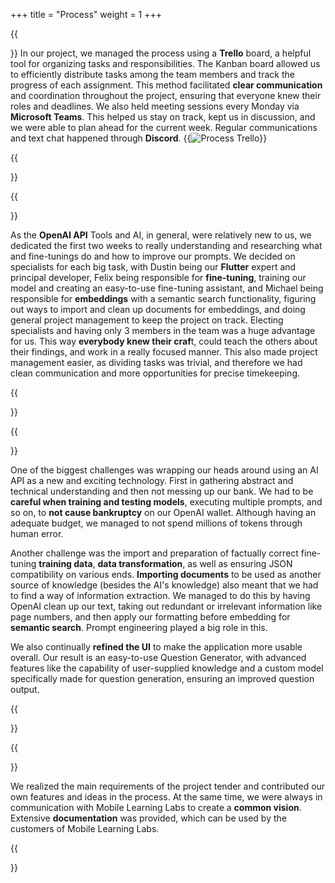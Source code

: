 +++
title = "Process"
weight = 1
+++

{{<section title="📋 Process">}}
In our project, we managed the process using a **Trello** board, a helpful tool for organizing tasks and responsibilities. The Kanban board allowed us to efficiently distribute tasks among the team members and track the progress of each assignment. This method facilitated **clear communication** and coordination throughout the project, ensuring that everyone knew their roles and deadlines. We also held meeting sessions every Monday via **Microsoft Teams**. This helped us stay on track, kept us in discussion, and we were able to plan ahead for the current week. Regular communications and text chat happened through **Discord**.
{{<image src="process_trello.png" alt="Process Trello" caption="Trello board">}}

{{</section>}} 

{{<section title="📅 Project start">}}

As the **OpenAI API** Tools and AI, in general, were relatively new to us, we dedicated the first two weeks to really understanding and researching what  and fine-tunings do and how to improve our prompts. We decided on specialists for each big task, with Dustin being our **Flutter** expert and principal developer, Felix being responsible for **fine-tuning**, training our model and creating an easy-to-use fine-tuning assistant, and Michael being responsible for **embeddings** with a semantic search functionality, figuring out ways to import and clean up documents for embeddings, and doing general project management to keep the project on track. Electing specialists and having only 3 members in the team was a huge advantage for us. This way **everybody knew their craf**t, could teach the others about their findings, and work in a really focused manner. This also made project management easier, as dividing tasks was trivial, and therefore we had clean communication and more opportunities for precise timekeeping.

{{</section>}} 


{{<section title="💢 Challenges">}}

One of the biggest challenges was wrapping our heads around using an AI API as a new and exciting technology. First in gathering abstract and technical understanding and then not messing up our bank. We had to be **careful when training and testing models**, executing multiple prompts, and so on, to **not cause bankruptcy** on our OpenAI wallet. Although having an adequate budget, we managed to not spend millions of tokens through human error. 

Another challenge was the import and preparation of factually correct fine-tuning **training data**, **data transformation**, as well as ensuring JSON compatibility on various ends. **Importing documents** to be used as another source of knowledge (besides the AI's knowledge) also meant that we had to find a way of information extraction. We managed to do this by having OpenAI clean up our text, taking out redundant or irrelevant information like page numbers, and then apply our formatting before embedding for **semantic search**. Prompt engineering played a big role in this.

We also continually **refined the UI** to make the application more usable overall.
Our result is an easy-to-use Question Generator, with advanced features like the capability of user-supplied knowledge and a custom model specifically made for question generation, ensuring an improved question output.

{{</section>}} 

{{<section title="✅ Project Results">}}

We realized the main requirements of the project tender and contributed our own features and ideas in the process. At the same time, we were always in communication with Mobile Learning Labs to create a **common vision**. Extensive **documentation** was provided, which can be used by the customers of Mobile Learning Labs.

{{</section>}} 